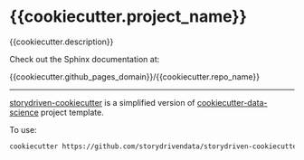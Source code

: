 {{cookiecutter.project_name}}
==============================

{{cookiecutter.description}}

Check out the Sphinx documentation at:


{{cookiecutter.github_pages_domain}}/{{cookiecutter.repo_name}}



--------

<!-- credits footer -->


[storydriven-cookiecutter](https://github.com/storydrivendata/storydriven-cookiecutter) is a simplified version of [cookiecutter-data-science](https://drivendata.github.io/cookiecutter-data-science/) project template.


To use:

```sh
cookiecutter https://github.com/storydrivendata/storydriven-cookiecutter
```

